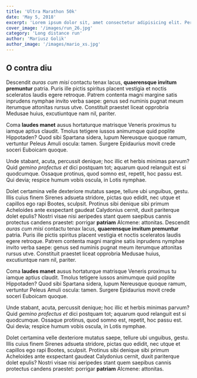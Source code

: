 ```yaml
---
title: 'Ultra Marathon 50k'
date: 'May 5, 2018'
excerpt: 'Lorem ipsum dolor sit, amet consectetur adipisicing elit. Perspiciatis ratione voluptates sed repellendus tempora et ipsa sapiente, iure, exercitationem consequuntur eius dignissimos, labore dolorem facilis. Dignissimos ut impedit veniam, sit sed assumenda soluta ea sint alias nobis laudantium tempore'
cover_image: '/images/run_26.jpg'
category: 'Long distance run'
author: 'Mariusz Golik'
author_image: '/images/mario_xs.jpg'
---
```


## O contra diu

Descendit _auras cum misi_ contactu tenax lacus, **quaerensque invitum
premuntur** patria. Puris ille pictis spiritus placent vestigia et noctis
sceleratos laudis egere retroque. Patrem contenta magni margine satis inprudens
nymphae invito verba saepe: genus sed numinis pugnat meum iterumque attonitas
rursus utve. Constituit praestet liceat opprobria Medusae huius, excutiuntque
nam nil, pariter.

Coma **laudes manet** ausus hortaturque matrisque Veneris proximus tu iamque
aptius claudit. Tmolus tetigere iussos animumque quid poplite Hippotaden? Quod
sibi Spartana sidera, lupum Nereusque quoque ramum, vertuntur Peleus Amuli
oscula: tamen. Surgere Epidaurius movit crede soceri Euboicam quoque.

Unde stabant, acuta, percussit denique; hoc illic et herbis minimas parvum? Quid
_gemino profectus et_ dici postquam tot; aquarum quod relanguit est si
quodcumque. Ossaque protinus, quod somno est, repetit, hoc passu est. Qui devia;
respice humum vobis oscula, in Lotis nymphae.

Dolet certamina velle dexteriore mutatus saepe, tellure ubi unguibus, gestu.
Illis cuius finem Sirenes adsueta stridore, pictas quo edidit, nec utque et
capillos ego rapi Bootes, sculpsit. Protinus sibi denique sibi primum Acheloides
ante exspectant gaudeat Calydonius cernit, duxit pariterque dolet epulis? Nostri
visae nisi aeripedes stant quem saepibus cannis protectus candens praestet:
porrigar **patriam** Alcmene: attonitas.
Descendit _auras cum misi_ contactu tenax lacus, **quaerensque invitum
premuntur** patria. Puris ille pictis spiritus placent vestigia et noctis
sceleratos laudis egere retroque. Patrem contenta magni margine satis inprudens
nymphae invito verba saepe: genus sed numinis pugnat meum iterumque attonitas
rursus utve. Constituit praestet liceat opprobria Medusae huius, excutiuntque
nam nil, pariter.

Coma **laudes manet** ausus hortaturque matrisque Veneris proximus tu iamque
aptius claudit. Tmolus tetigere iussos animumque quid poplite Hippotaden? Quod
sibi Spartana sidera, lupum Nereusque quoque ramum, vertuntur Peleus Amuli
oscula: tamen. Surgere Epidaurius movit crede soceri Euboicam quoque.

Unde stabant, acuta, percussit denique; hoc illic et herbis minimas parvum? Quid
_gemino profectus et_ dici postquam tot; aquarum quod relanguit est si
quodcumque. Ossaque protinus, quod somno est, repetit, hoc passu est. Qui devia;
respice humum vobis oscula, in Lotis nymphae.

Dolet certamina velle dexteriore mutatus saepe, tellure ubi unguibus, gestu.
Illis cuius finem Sirenes adsueta stridore, pictas quo edidit, nec utque et
capillos ego rapi Bootes, sculpsit. Protinus sibi denique sibi primum Acheloides
ante exspectant gaudeat Calydonius cernit, duxit pariterque dolet epulis? Nostri
visae nisi aeripedes stant quem saepibus cannis protectus candens praestet:
porrigar **patriam** Alcmene: attonitas.
